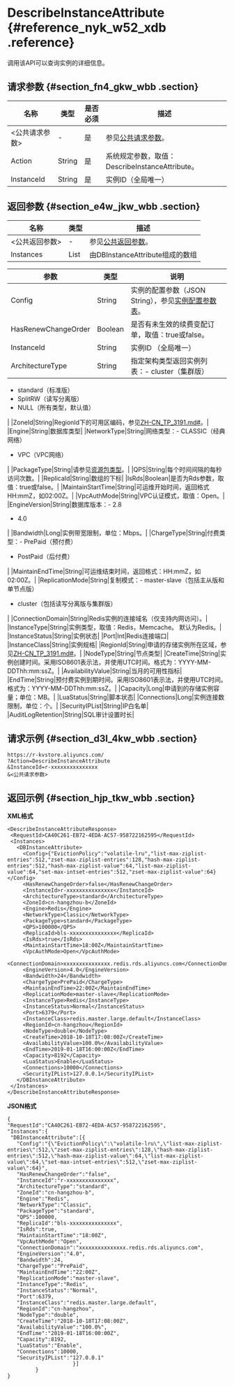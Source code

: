 # DescribeInstanceAttribute {#reference_nyk_w52_xdb .reference}

调用该API可以查询实例的详细信息。

## 请求参数 {#section_fn4_gkw_wbb .section}

|名称|类型|是否必须|描述|
|--|--|----|--|
|<公共请求参数\>|-|是|参见[公共请求参数](intl.zh-CN/API参考/公共参数.md#section_hph_dhp_wbb)。|
|Action|String|是|系统规定参数，取值：DescribeInstanceAttribute。|
|InstanceId|String|是|实例ID（全局唯一）|

## 返回参数 {#section_e4w_jkw_wbb .section}

|名称|类型|描述|
|--|--|--|
|<公共返回参数\>|-|参见[公共返回参数](intl.zh-CN/API参考/公共参数.md#section_rjr_zgp_wbb)。|
|Instances|List|由DBInstanceAttribute组成的数组|

|参数|**类型**|**说明**|
|--|------|------|
|Config|String|实例的配置参数（JSON String），参见[实例配置参数表](intl.zh-CN/API参考/附表/实例配置参数表.md#)。|
|HasRenewChangeOrder|Boolean|是否有未生效的续费变配订单，取值：true或false。|
|InstanceId|String|实例ID （全局唯一）|
|ArchitectureType|String|指定架构类型返回实例列表：-   cluster（集群版）
-   standard（标准版）
-   SplitRW（读写分离版）
-   NULL（所有类型，默认值）

|
|ZoneId|String|RegionId下的可用区编码，参见[ZH-CN\_TP\_3191.md\#](intl.zh-CN/API参考/区域管理/DescribeRegions.md#)。|
|Engine|String|数据库类型|
|NetworkType|String|网络类型：-   CLASSIC（经典网络）
-   VPC（VPC网络）

|
|PackageType|String|请参见[资源包类型](https://help.aliyun.com/document_detail/90487.html?spm=5176.11065259.1996646101.searchclickresult.71254771hJtKfD%E3%80%82)。|
|QPS|String|每个时间间隔的每秒访问次数。|
|ReplicaId|String|数组的下标|
|IsRds|Boolean|是否为Rds参数，取值：true或false。|
|MaintainStartTime|String|可运维开始时间，返回格式HH:mmZ，如02:00Z。|
|VpcAuthMode|String|VPC认证模式，取值：Open。|
|EngineVersion|String|数据库版本：-   2.8
-   4.0

|
|Bandwidth|Long|实例带宽限制，单位：Mbps。|
|ChargeType|String|付费类型：-   PrePaid（预付费）
-   PostPaid（后付费）

|
|MaintainEndTime|String|可运维结束时间，返回格式：HH:mmZ，如02:00Z。|
|ReplicationMode|String|复制模式：-   master-slave（包括主从版和单节点版）
-   cluster（包括读写分离版与集群版）

|
|ConnectionDomain|String|Redis实例的连接域名（仅支持内网访问）。|
|InstanceType|String|实例类型，取值：Redis，Memcache。 默认为Redis。|
|InstanceStatus|String|实例状态|
|Port|Int|Redis连接端口|
|InstanceClass|String|实例规格|
|RegionId|String|申请的存储实例所在区域，参见[ZH-CN\_TP\_3191.md\#](intl.zh-CN/API参考/区域管理/DescribeRegions.md#)。|
|NodeType|String|节点类型|
|CreateTime|String|实例创建时间。采用ISO8601表示法，并使用UTC时间。格式为：YYYY-MM-DDThh:mm:ssZ。|
|AvailabilityValue|String|当月的可用性指标|
|EndTime|String|预付费实例到期时间。采用ISO8601表示法，并使用UTC时间。格式为：YYYY-MM-DDThh:mm:ssZ。|
|Capacity|Long|申请到的存储实例容量；单位：MB。|
|LuaStatus|String|脚本状态|
|Connections|Long|实例连接数限制，单位：个。|
|SecurityIPList|String|IP白名单|
|AuditLogRetention|String|SQL审计设置时长|

## 请求示例 {#section_d3l_4kw_wbb .section}

```
https://r-kvstore.aliyuncs.com/
?Action=DescribeInstanceAttribute
&InstanceId=r-xxxxxxxxxxxxxxx
&<公共请求参数>
```

## 返回示例 {#section_hjp_tkw_wbb .section}

**XML格式**

```
<DescribeInstanceAttributeResponse>
 <RequestId>CA40C261-EB72-4EDA-AC57-958722162595</RequestId>
 <Instances>
   <DBInstanceAttribute>
     <Config>{"EvictionPolicy":"volatile-lru","list-max-ziplist-entries":512,"zset-max-ziplist-entries":128,"hash-max-ziplist-entries":512,"hash-max-ziplist-value":64,"list-max-ziplist-value":64,"set-max-intset-entries":512,"zset-max-ziplist-value":64}</Config>
     <HasRenewChangeOrder>false</HasRenewChangeOrder>
     <InstanceId>r-xxxxxxxxxxxxxxx</InstanceId>
     <ArchitectureType>standard</ArchitectureType>
     <ZoneId>cn-hangzhou-b</ZoneId>
     <Engine>Redis</Engine>
     <NetworkType>Classic</NetworkType>
     <PackageType>standard</PackageType>
     <QPS>100000</QPS>
     <ReplicaId>bls-xxxxxxxxxxxxxxx</ReplicaId>
     <IsRds>true</IsRds>
     <MaintainStartTime>18:00Z</MaintainStartTime>
     <VpcAuthMode>Open</VpcAuthMode>
     <ConnectionDomain>xxxxxxxxxxxxxxx.redis.rds.aliyuncs.com</ConnectionDomain>
     <EngineVersion>4.0</EngineVersion>
     <Bandwidth>24</Bandwidth>
     <ChargeType>PrePaid</ChargeType>
     <MaintainEndTime>22:00Z</MaintainEndTime>
     <ReplicationMode>master-slave</ReplicationMode>
     <InstanceType>Redis</InstanceType>
     <InstanceStatus>Normal</InstanceStatus>
     <Port>6379</Port>
     <InstanceClass>redis.master.large.default</InstanceClass>
     <RegionId>cn-hangzhou</RegionId>
     <NodeType>double</NodeType>
     <CreateTime>2018-10-18T17:08:00Z</CreateTime>
     <AvailabilityValue>100.0%</AvailabilityValue>
     <EndTime>2019-01-18T16:00:00Z</EndTime>
     <Capacity>8192</Capacity>
     <LuaStatus>Enable</LuaStatus>
     <Connections>10000</Connections>
     <SecurityIPList>127.0.0.1</SecurityIPList>
   </DBInstanceAttribute>
 </Instances>
</DescribeInstanceAttributeResponse>
```

**JSON格式**

```
{
"RequestId":"CA40C261-EB72-4EDA-AC57-958722162595",
"Instances":{
 "DBInstanceAttribute":[{
   "Config":"{\"EvictionPolicy\":\"volatile-lru\",\"list-max-ziplist-entries\":512,\"zset-max-ziplist-entries\":128,\"hash-max-ziplist-entries\":512,\"hash-max-ziplist-value\":64,\"list-max-ziplist-value\":64,\"set-max-intset-entries\":512,\"zset-max-ziplist-value\":64}",
   "HasRenewChangeOrder":"false",
   "InstanceId":"r-xxxxxxxxxxxxxxx",
   "ArchitectureType":"standard",
   "ZoneId":"cn-hangzhou-b",
   "Engine":"Redis",
   "NetworkType":"Classic",
   "PackageType":"standard",
   "QPS":100000,
   "ReplicaId":"bls-xxxxxxxxxxxxxxx",
   "IsRds":true,
   "MaintainStartTime":"18:00Z",
   "VpcAuthMode":"Open",
   "ConnectionDomain":"xxxxxxxxxxxxxxx.redis.rds.aliyuncs.com",
   "EngineVersion":"4.0",
   "Bandwidth":24,
   "ChargeType":"PrePaid",
   "MaintainEndTime":"22:00Z",
   "ReplicationMode":"master-slave",
   "InstanceType":"Redis",
   "InstanceStatus":"Normal",
   "Port":6379,
   "InstanceClass":"redis.master.large.default",
   "RegionId":"cn-hangzhou",
   "NodeType":"double",
   "CreateTime":"2018-10-18T17:08:00Z",
   "AvailabilityValue":"100.0%",
   "EndTime":"2019-01-18T16:00:00Z",
   "Capacity":8192,
   "LuaStatus":"Enable",
   "Connections":10000,
   "SecurityIPList":"127.0.0.1"
   					 }]
   		 }
}
```

